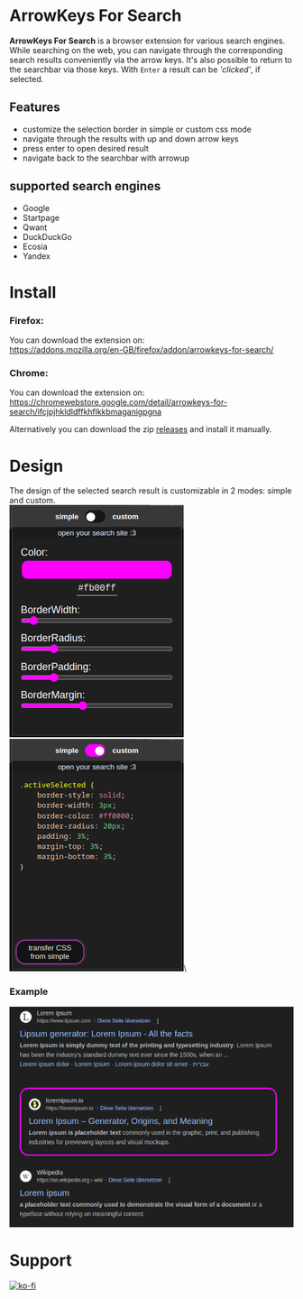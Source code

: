 # ArrowKeys For Search
**ArrowKeys For Search** is a browser extension for various search engines. \
While searching on the web, you can navigate through the corresponding search results conveniently via the arrow keys. It's also possible to return to the searchbar via those keys. With `Enter` a result can be *'clicked'*, if selected.

## Features
- customize the selection border in simple or custom css mode
- navigate through the results with up and down arrow keys
- press enter to open desired result
- navigate back to the searchbar with arrowup

## supported search engines
- Google
- Startpage
- Qwant
- DuckDuckGo
- Ecosia
- Yandex

# Install
### Firefox:
You can download the extension on:\
https://addons.mozilla.org/en-GB/firefox/addon/arrowkeys-for-search/

### Chrome:
You can download the extension on:\
https://chromewebstore.google.com/detail/arrowkeys-for-search/ifcjpjhkldldffkhflkkbmaganigpgna

Alternatively you can download the zip [releases](https://github.com/jusnim/ArrowKeys-For-Search/releases) and install it manually.

# Design
The design of the selected search result is customizable in 2 modes: simple and custom.\
![](./img/settings_simple.png)
![](./img/settings_custom.png)\

### Example
![](./img/preview_example.png)

# Support
[![ko-fi](https://ko-fi.com/img/githubbutton_sm.svg)](https://ko-fi.com/Z8Z4Q2QF5)
